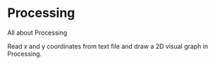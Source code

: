 # Processing
All about Processing

 Read x and y coordinates from text file and draw a 2D visual graph in Processing.
 
